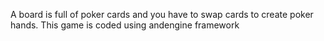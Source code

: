 A board is full of poker cards and you have to swap cards to create poker hands.
This game is coded using andengine framework
